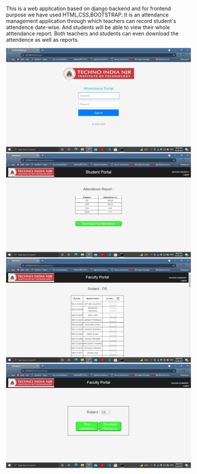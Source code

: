 This is a web application based on django backend and for frontend purpose we have used HTML,CSS,BOOTSTRAP.
It is an attendance management application through which teachers can record student's attendence date-wise.
And students will be able to view their whole atttendance report.
Both teachers and students can even download the attendence as well as reports.

![Alt text](./SS/ss1.jpeg?raw=true "Title")
![Alt text](./SS/ss2.jpeg?raw=true "Title")
![Alt text](./SS/ss3.jpeg?raw=true "Title")
![Alt text](./SS/ss4.jpeg?raw=true "Title")
